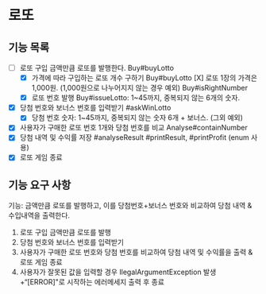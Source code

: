 # 로또
## 기능 목록
- [  ] 로또 구입 금액만큼 로또를 발행한다. Buy#buyLotto
    - [X] 가격에 따라 구입하는 로또 개수 구하기 Buy#buyLotto
      [X] 로또 1장의 가격은 1,000원. (1,000원으로 나누어지지 않는 경우 예외) Buy#isRightNumber
    - [X] 로또 번호 발행 Buy#issueLotto: 1~45까지, 중복되지 않는 6개의 숫자.
- [X] 당첨 번호와 보너스 번호를 입력받기 #askWinLotto
    - [X] 당첨 번호 숫자: 1~45까지, 중복되지 않는 숫자 6개 + 보너스. (그외 예외)
- [X] 사용자가 구매한 로또 번호 1개와 당첨 번호를 비교 Analyse#containNumber
- [X] 당첨 내역 및 수익률 저장 #analyseResult #printResult, #printProfit (enum 사용)
- [X] 로또 게임 종료

## 기능 요구 사항
기능: 금액만큼 로또를 발행하고, 이를 당첨번호+보너스 번호와 비교하여 당첨 내역 & 수입내역을 출력한다.

1. 로또 구입 금액만큼 로또를 발행
2. 당첨 번호와 보너스 번호를 입력받기
3. 사용자가 구매한 로또 번호와 당첨 번호를 비교하여 당첨 내역 및 수익률을 출력 & 로또 게임 종료
4. 사용자가 잘못된 값을 입력할 경우 IlegalArgumentException 발생
   +“[ERROR]"로 시작하는 에러메세지 출력 후 종료
